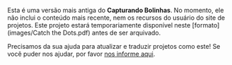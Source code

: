 Esta é uma versão mais antiga do **Capturando Bolinhas**. No momento, ele não inclui o conteúdo mais recente, nem os recursos do usuário do site de projetos. Este projeto estará temporariamente disponível neste [formato](images/Catch the Dots.pdf) antes de ser arquivado. 

Precisamos da sua ajuda para atualizar e traduzir projetos como este! Se você puder nos ajudar, por favor [nos informe aqui](https://rpf.io/translators). 
